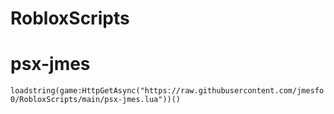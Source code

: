 # RobloxScripts

# psx-jmes
```loadstring(game:HttpGetAsync("https://raw.githubusercontent.com/jmesfo0/RobloxScripts/main/psx-jmes.lua"))()```
